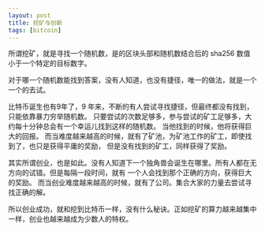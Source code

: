 ```yaml
---
layout: post
title: 挖矿与创新
tags: [bitcoin]
---
```


所谓挖矿，就是寻找一个随机数，是的区块头部和随机数结合后的 sha256 数值小于一个特定的目标数字。

对于哪一个随机数能找到答案，没有人知道，也没有捷径，唯一的做法，就是一个一个的去试。

比特币诞生也有9年了，9 年来，不断的有人尝试寻找捷径，但最终都没有找到，只能依靠暴力穷举随机数。
只要尝试的次数足够多，参与尝试的矿工足够多，大约每十分钟总会有一个幸运儿找到这样的随机数。
当他找到的时候，他将获得巨大的回报。
而当难度越来越高的时候，就有了矿池，为矿池工作的矿工，即使找到了，也只是获得平庸的奖励，
但是没有找到的矿工，同样获得了奖励。

其实所谓创业，也是如此。没有人知道下一个独角兽会诞生在哪里。所有人都在无方向的试错。但是每隔一段时间，就有
一个人会找到那个正确的方向，获得巨大的奖励。
而当创业难度越来越高的时候，就有了公司。集合大家的力量去尝试寻找正确的解。

所以创业成功，就和挖到比特币一样，没有什么秘诀。正如挖矿的算力越来越集中一样，创业也越来越成为少数人的特权。
